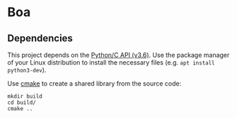 # Boa

## Dependencies

This project depends on the [Python/C API (v3.6)](https://docs.python.org/3.6/c-api/index.html). Use the package manager of your Linux distribution to install the necessary files (e.g. `apt install python3-dev`).

Use [cmake](https://cmake.org/) to create a shared library from the source code:

```
mkdir build
cd build/
cmake ..
```
